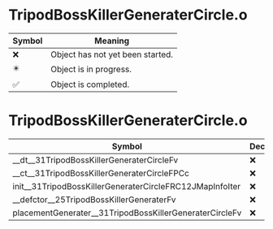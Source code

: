 # TripodBossKillerGeneraterCircle.o
| Symbol | Meaning 
| ------------- | ------------- 
| :x: | Object has not yet been started. 
| :eight_pointed_black_star: | Object is in progress. 
| :white_check_mark: | Object is completed. 


# TripodBossKillerGeneraterCircle.o
| Symbol | Decompiled? |
| ------------- | ------------- |
| __dt__31TripodBossKillerGeneraterCircleFv | :x: |
| __ct__31TripodBossKillerGeneraterCircleFPCc | :x: |
| init__31TripodBossKillerGeneraterCircleFRC12JMapInfoIter | :x: |
| __defctor__25TripodBossKillerGeneraterFv | :x: |
| placementGenerater__31TripodBossKillerGeneraterCircleFv | :x: |
